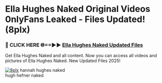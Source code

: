 # Ella Hughes Naked Original Videos 0nlyFans Leaked - Files Updated! (8plx)

<h3>🔴 CLICK HERE 🌐==►► <a href="https://tinyurl.com/yckcrads" rel="nofollow">Ella Hughes Naked Updated Files</a></h3>

Get Ella Hughes Naked and all content. Now you can access all videos and pictures of Ella Hughes Naked. New Updated Files 2025!

[![8plx](https://i.imgur.com/hpKpOFt.gif)](https://tinyurl.com/yckcrads)
hannah hughes naked<br>
hugh hefner naked